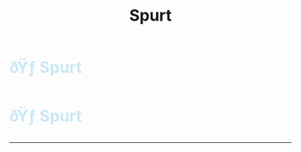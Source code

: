 ﻿---
lang: en-US
title: Spurt
prev: Sleuth
next: Tiebreaker
---
# <font color=#c9e8f5>ðŸƒ <b>Spurt</b></font> <Badge text="Helpful" type="tip" vertical="middle"/>
# <font color=#c9e8f5>ðŸƒ <b>Spurt</b></font> <Badge text="Helpful" type="tip" vertical="middle"/>
---


